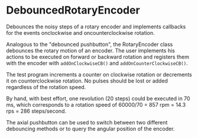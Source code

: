 # DebouncedRotaryEncoder
Debounces the noisy steps of a rotary encoder and implements callbacks for the 
events onclockwise and oncounterclockwise rotation.

Analogous to the "debounced pushbutton", the RotaryEncoder class debounces the rotary 
motion of an encoder. The user implements his actions to be executed on forward or 
backward rotation and registers them with the encoder with `addOnClockwiseCB()` and 
`addOnCounterClockwiseCB()`.

The test program increments a counter on clockwise rotation or decrements it on 
counterclockwise rotation. No pulses should be lost or added regardless of the 
rotation speed. 

By hand, with best effort, one revolution (20 steps) could be executed in 70 ms, which 
corresponds to a rotation speed of 60000/70 = 857 rpm = 14.3 rps = 286 steps/second.

The axial pushbutton can be used to switch between two different debouncing methods 
or to query the angular position of the encoder.
